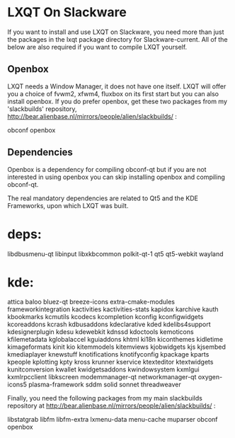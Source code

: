 LXQT On Slackware
=================

If you want to install and use LXQT on Slackware, you need more than just
the packages in the lxqt package directory for Slackware-current.
All of the below are also required if you want to compile LXQT yourself.

Openbox
-------

LXQT needs a Window Manager, it does not have one itself.  LXQT will offer
you a choice of fvwm2, xfwm4, fluxbox on its first start but you can also
install openbox. If you do prefer openbox, get these two packages from my
'slackbuilds' repository,
http://bear.alienbase.nl/mirrors/people/alien/slackbuilds/ :

obconf
openbox

Dependencies
------------

Openbox is a dependency for compiling obconf-qt but if you are not interested
in using openbox you can skip installing openbox and compiling obconf-qt.

The real mandatory dependencies are related to Qt5 and the KDE Frameworks,
upon which LXQT was built.

# deps:
libdbusmenu-qt
libinput
libxkbcommon
polkit-qt-1
qt5
qt5-webkit
wayland

# kde:
attica
baloo
bluez-qt
breeze-icons
extra-cmake-modules
frameworkintegration
kactivities
kactivities-stats
kapidox
karchive
kauth
kbookmarks
kcmutils
kcodecs
kcompletion
kconfig
kconfigwidgets
kcoreaddons
kcrash
kdbusaddons
kdeclarative
kded
kdelibs4support
kdesignerplugin
kdesu
kdewebkit
kdnssd
kdoctools
kemoticons
kfilemetadata
kglobalaccel
kguiaddons
khtml
ki18n
kiconthemes
kidletime
kimageformats
kinit
kio
kitemmodels
kitemviews
kjobwidgets
kjs
kjsembed
kmediaplayer
knewstuff
knotifications
knotifyconfig
kpackage
kparts
kpeople
kplotting
kpty
kross
krunner
kservice
ktexteditor
ktextwidgets
kunitconversion
kwallet
kwidgetsaddons
kwindowsystem
kxmlgui
kxmlrpcclient
libkscreen
modemmanager-qt
networkmanager-qt
oxygen-icons5
plasma-framework
sddm
solid
sonnet
threadweaver

Finally, you need the following packages from my main slackbuilds repository
at http://bear.alienbase.nl/mirrors/people/alien/slackbuilds/ :

libstatgrab
libfm
libfm-extra
lxmenu-data
menu-cache
muparser
obconf
openbox
